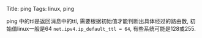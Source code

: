 Title: ping 
Tags: linux, ping

ping 中的ttl是返回消息中的ttl, 需要根据初始值才能判断出具体经过的路由数, 初始值linux一般是64 `net.ipv4.ip_default_ttl = 64`, 有些系统可能是128或255.
